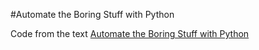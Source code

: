 #Automate the Boring Stuff with Python

Code from the text [Automate the Boring Stuff with Python](https://automatetheboringstuff.com/)